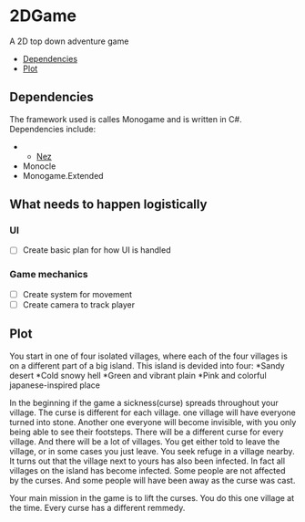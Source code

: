 # 2DGame

A 2D top down adventure game
 * [Dependencies](#Dependencies)
 * [Plot](#Plot)

## Dependencies
The framework used is calles Monogame and is written in C#.
Dependencies include:
  * - [Nez](https://github.com/prime31/Nez)
  * Monocle
  * Monogame.Extended

## What needs to happen logistically
### UI
- [ ] Create basic plan for how UI is handled

### Game mechanics
- [ ] Create system for movement
- [ ] Create camera to track player
 
## Plot
 You start in one of four isolated villages, where each of the four villages is on a different part of a big island. 
 This island is devided into four:
  *Sandy desert
  *Cold snowy hell
  *Green and vibrant plain
  *Pink and colorful japanese-inspired place

In the beginning if the game a sickness(curse) spreads throughout your village. The curse is different for each village. one village will have everyone turned into stone. Another one everyone will become invisible, with you only being able to see their footsteps. There will be a different curse for every village. And there will be a lot of villages.
You get either told to leave the village, or in some cases you just leave. You seek refuge in a village nearby. It turns out that the village next to yours has also been infected. In fact all villages on the island has become infected. Some people are not affected by the curses. And some people will have been away as the curse was cast.

Your main mission in the game is to lift the curses. You do this one village at the time. Every curse has a different remmedy.
